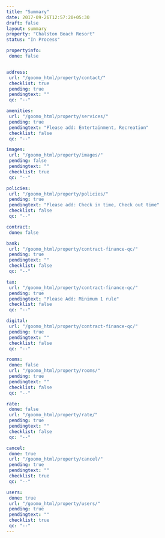 ```yaml
---
title: "Summary"
date: 2017-09-26T12:57:20+05:30
draft: false
layout: summary
property: "Chalston Beach Resort"
status: "In Process"

propertyinfo:
 done: false


address:
 url: "/goomo_html/property/contact/"
 checklist: true
 pending: true
 pendingtext: ""
 qc: "--"

amenities:
 url: "/goomo_html/property/services/"
 pending: true
 pendingtext: "Please add: Entertainment, Recreation"
 checklist: false
 qc: "--"

images:
 url: "/goomo_html/property/images/"
 pending: false
 pendingtext: ""
 checklist: true
 qc: "--"

policies:
 url: "/goomo_html/property/policies/"
 pending: true
 pendingtext: "Please add: Check in time, Check out time"
 checklist: false
 qc: "--"

contract:
 done: false

bank:
 url: "/goomo_html/property/contract-finance-qc/"
 pending: true
 pendingtext: ""
 checklist: false
 qc: "--"

tax:
 url: "/goomo_html/property/contract-finance-qc/"
 pending: true
 pendingtext: "Please Add: Minimum 1 rule"
 checklist: false
 qc: "--"

digital:
 url: "/goomo_html/property/contract-finance-qc/"
 pending: true
 pendingtext: ""
 checklist: false
 qc: "--"

rooms:
 done: false
 url: "/goomo_html/property/rooms/"
 pending: true
 pendingtext: ""
 checklist: false
 qc: "--"

rate:
 done: false
 url: "/goomo_html/property/rate/"
 pending: true
 pendingtext: ""
 checklist: false
 qc: "--"

cancel:
 done: true
 url: "/goomo_html/property/cancel/"
 pending: true
 pendingtext: ""
 checklist: true
 qc: "--"

users:
 done: true
 url: "/goomo_html/property/users/"
 pending: true
 pendingtext: ""
 checklist: true
 qc: "--"
---
```

